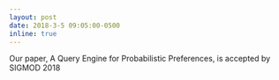 ```yaml
---
layout: post
date: 2018-3-5 09:05:00-0500
inline: true
---
```


Our paper, A Query Engine for Probabilistic Preferences, is accepted by SIGMOD 2018

